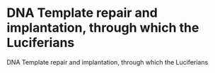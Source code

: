 # DNA Template repair and implantation, through which the Luciferians

DNA Template repair and implantation, through which the Luciferians